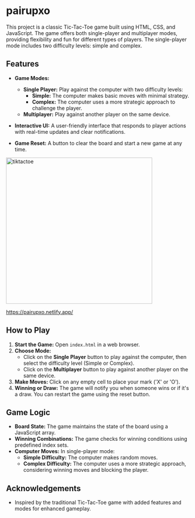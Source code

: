 # pairupxo

This project is a classic Tic-Tac-Toe game built using HTML, CSS, and JavaScript. The game offers both single-player and multiplayer modes, providing flexibility and fun for different types of players. The single-player mode includes two difficulty levels: simple and complex.

## Features

- **Game Modes:**
  - **Single Player:** Play against the computer with two difficulty levels:
    - **Simple:** The computer makes basic moves with minimal strategy.
    - **Complex:** The computer uses a more strategic approach to challenge the player.
  - **Multiplayer:** Play against another player on the same device.
  
- **Interactive UI:** A user-friendly interface that responds to player actions with real-time updates and clear notifications.

- **Game Reset:** A button to clear the board and start a new game at any time.

<img src="https://github.com/user-attachments/assets/e07b16c1-8f3e-47e9-bea8-fe7f381cb7a3" alt="tiktactoe" width="400" height="400">

https://pairupxo.netlify.app/

## How to Play

1. **Start the Game:** Open `index.html` in a web browser.
2. **Choose Mode:** 
   - Click on the **Single Player** button to play against the computer, then select the difficulty level (Simple or Complex).
   - Click on the **Multiplayer** button to play against another player on the same device.
3. **Make Moves:** Click on any empty cell to place your mark ('X' or 'O').
4. **Winning or Draw:** The game will notify you when someone wins or if it's a draw. You can restart the game using the reset button.

## Game Logic

- **Board State:** The game maintains the state of the board using a JavaScript array.
- **Winning Combinations:** The game checks for winning conditions using predefined index sets.
- **Computer Moves:** In single-player mode:
  - **Simple Difficulty:** The computer makes random moves.
  - **Complex Difficulty:** The computer uses a more strategic approach, considering winning moves and blocking the player.

## Acknowledgements

- Inspired by the traditional Tic-Tac-Toe game with added features and modes for enhanced gameplay.
